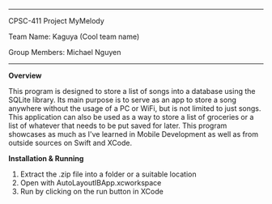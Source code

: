 --------------------------------

CPSC-411 Project MyMelody

Team Name: Kaguya (Cool team name)

Group Members: Michael Nguyen

-------------------------------

**Overview**

  This program is designed to store a list of songs into a database using the SQLite library. Its main purpose is to serve
  as an app to store a song anywhere without the usage of a PC or WiFi, but is not limited to just songs. This application
  can also be used as a way to store a list of groceries or a list of whatever that needs to be put saved for later. This 
  program showcases as much as I've learned in Mobile Development as well as from outside sources on Swift and XCode.
  
  
**Installation & Running**
  1. Extract the .zip file into a folder or a suitable location
  2. Open with AutoLayoutIBApp.xcworkspace
  3. Run by clicking on the run button in XCode
  
